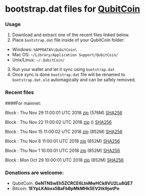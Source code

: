 # bootstrap.dat files for [QubitCoin](https://qubitcoin.cc/)

### Usage

1. Download and extract one of the recent files linked below.
2. Place `bootstrap.dat` file inside of your QubitCoin folder:
 - Windows: `%APPDATA%\QubitCoin\`
 - Mac OS: `~/Library/Application Support/QubitCoin/`
 - Unix/Linux: `~/.QubitCoin/`
3. Run your wallet and let it sync using `bootstrap.dat`
4. Once sync is done `bootstrap.dat` file will be renamed to `bootstrap.dat.old` automagically and can be safely removed.

### Recent files

####For mainnet:

Block : Thu Nov 29 11:00:01 UTC 2018 [zip](https://transfer.sh/nKYbY/bootstrap.dat.20181129.zip) (576M) [SHA256](https://transfer.sh/13hijy/sha256.txt)

Block : Thu Nov 22 11:00:02 UTC 2018 [zip]() () [SHA256](https://transfer.sh/GejPA/sha256.txt)

Block : Thu Nov 15 11:00:02 UTC 2018 [zip](https://transfer.sh/4oLgQ/bootstrap.dat.20181115.zip) (852M) [SHA256](https://transfer.sh/ANFDU/sha256.txt)

Block : Thu Nov  8 11:00:01 UTC 2018 [zip](https://transfer.sh/w4buu/bootstrap.dat.20181108.zip) (852M) [SHA256](https://transfer.sh/11Ydxq/sha256.txt)

Block : Thu Nov  1 10:00:01 UTC 2018 [zip](https://transfer.sh/2YeWm/bootstrap.dat.20181101.zip) (852M) [SHA256](https://transfer.sh/5Lrhw/sha256.txt)

Block : Mon Oct 29 10:00:01 UTC 2018 [zip](https://transfer.sh/ij5bB/bootstrap.dat.20181029.zip) (852M) [SHA256](https://transfer.sh/14vaKx/sha256.txt)

### Donations are welcome:

- QubitCoin: **GeNTNSwEh5ZCRCE6LtnMwHCk8VU2Lu8QE7**
- Bitcoin: **1EYpLKAbxs5BaFbBpMkMHk5EV2tk9jwtPo**
